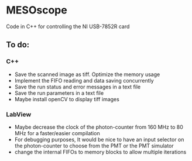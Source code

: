 # MESOscope
Code in C++ for controlling the NI USB-7852R card

## To do:
### C++
- Save the scanned image as tiff. Optimize the memory usage
- Implement the FIFO reading and data saving concurrently
- Save the run status and error messages in a text file
- Save the run parameters in a text file
- Maybe install openCV to display tiff images


### LabView
- Maybe decrease the clock of the photon-counter from 160 MHz to 80 MHz for a faster/easier compilation
- For debugging purposes, It would be nice to have an input selector on the photon-counter to choose from the PMT or the PMT simulator
- change the internal FIFOs to memory blocks to allow multiple iterations